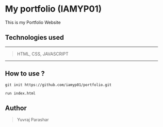 # My portfolio (IAMYP01)
This is my Portfolio Website
## Technologies used
---
> HTML, CSS, JAVASCRIPT
---
## How to use ?
```
git init https://github.com/iamyp01/portfolio.git

run index.html
```

## Author
> Yuvraj Parashar
